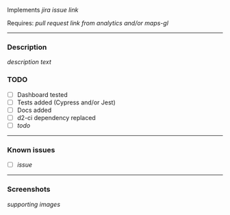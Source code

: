 Implements _jira issue link_

Requires: _pull request link from analytics and/or maps-gl_

---

### Description

_description text_

### TODO

- [ ] Dashboard tested
- [ ] Tests added (Cypress and/or Jest)
- [ ] Docs added
- [ ] d2-ci dependency replaced
- [ ] _todo_

---

### Known issues

- [ ] _issue_

---

### Screenshots

_supporting images_
